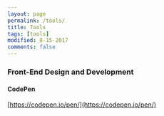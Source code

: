 ```yaml
---
layout: page
permalink: /tools/
title: Tools
tags: [tools]
modified: 8-15-2017
comments: false
---
```


### Front-End Design and Development

#### CodePen

[https://codepen.io/pen/](https://codepen.io/pen/)

